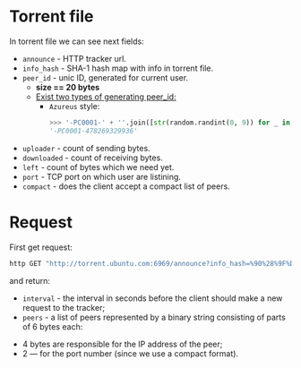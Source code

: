 # Torrent file

In torrent file we can see next fields:
 - `announce` - HTTP tracker url.
 - `info_hash` - SHA-1 hash map with info in torrent file.
 - `peer_id` - unic ID, generated for current user.
    + __size == 20 bytes__
    + <a href="https://wiki.theory.org/BitTorrentSpecification#peer_id" alt="read more">Exist two types of generating peer_id:</a>
        - `Azureus` style:
            ``` py
            >>> '-PC0001-' + ''.join([str(random.randint(0, 9)) for _ in range(12)])
            '-PC0001-478269329936'
            ```
 - `uploader` - count of sending bytes.
 - `downloaded` - count of receiving bytes.
 - `left` - count of bytes which we need yet.
 - `port` - TCP port on which user are listining.
 - `compact` - does the client accept a compact list of peers.


# Request
First get request:
```py
http GET "http://torrent.ubuntu.com:6969/announce?info_hash=%90%28%9F%D3M%FC%1C%F8%F3%16%A2h%AD%D85L%853DX&peer_id=-PC0001-706887310628&uploaded=0&downloaded=0&left=699400192&port=6889&compact=1"
```
and return:
 - `interval` - the interval in seconds before the client should make a new request to the tracker;
 - `peers` - a list of peers represented by a binary string consisting of parts of 6 bytes each:
  + 4 bytes are responsible for the IP address of the peer;
  + 2 — for the port number (since we use a compact format).